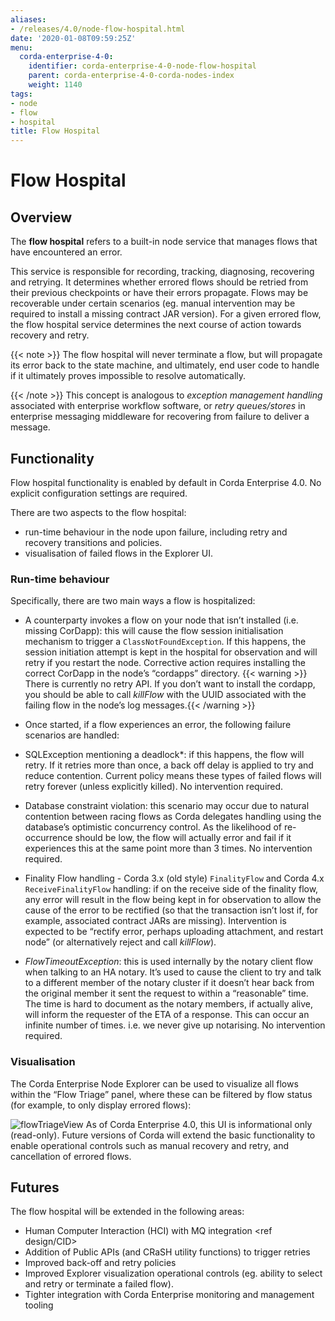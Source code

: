 ```yaml
---
aliases:
- /releases/4.0/node-flow-hospital.html
date: '2020-01-08T09:59:25Z'
menu:
  corda-enterprise-4-0:
    identifier: corda-enterprise-4-0-node-flow-hospital
    parent: corda-enterprise-4-0-corda-nodes-index
    weight: 1140
tags:
- node
- flow
- hospital
title: Flow Hospital
---
```



# Flow Hospital


## Overview

The **flow hospital** refers to a built-in node service that manages flows that have encountered an error.

This service is responsible for recording, tracking, diagnosing, recovering and retrying. It determines whether errored flows should be retried
from their previous checkpoints or have their errors propagate. Flows may be recoverable under certain scenarios (eg. manual intervention
may be required to install a missing contract JAR version). For a given errored flow, the flow hospital service determines the next course of
action towards recovery and retry.

{{< note >}}
The flow hospital will never terminate a flow, but will propagate its error back to the state machine, and ultimately, end user code to handle
if it ultimately proves impossible to resolve automatically.

{{< /note >}}
This concept is analogous to *exception management handling* associated with enterprise workflow software, or
*retry queues/stores* in enterprise messaging middleware for recovering from failure to deliver a message.


## Functionality

Flow hospital functionality is enabled by default in Corda Enterprise 4.0. No explicit configuration settings are required.

There are two aspects to the flow hospital:


* run-time behaviour in the node upon failure, including retry and recovery transitions and policies.
* visualisation of failed flows in the Explorer UI.



### Run-time behaviour

Specifically, there are two main ways a flow is hospitalized:


* A counterparty invokes a flow on your node that isn’t installed (i.e. missing CorDapp):
this will cause the flow session initialisation mechanism to trigger a `ClassNotFoundException`.
If this happens, the session initiation attempt is kept in the hospital for observation and will retry if you restart the node.
Corrective action requires installing the correct CorDapp in the node’s “cordapps” directory.
{{< warning >}}
There is currently no retry API. If you don’t want to install the cordapp, you should be able to call *killFlow* with the UUID
associated with the failing flow in the node’s log messages.{{< /warning >}}



* Once started, if a flow experiences an error, the following failure scenarios are handled:
* SQLException mentioning a deadlock*:
if this happens, the flow will retry. If it retries more than once, a back off delay is applied to try and reduce contention.
Current policy means these types of failed flows will retry forever (unless explicitly killed).  No intervention required.
* Database constraint violation:
this scenario may occur due to natural contention between racing flows as Corda delegates handling using the database’s optimistic concurrency control.
As the likelihood of re-occurrence should be low, the flow will actually error and fail if it experiences this at the same point more than 3 times. No intervention required.
* Finality Flow handling - Corda 3.x (old style) `FinalityFlow` and Corda 4.x `ReceiveFinalityFlow` handling:
if on the receive side of the finality flow, any error will result in the flow being kept in for observation to allow the cause of the
error to be rectified (so that the transaction isn’t lost if, for example, associated contract JARs are missing).
Intervention is expected to be “rectify error, perhaps uploading attachment, and restart node” (or alternatively reject and call *killFlow*).
* *FlowTimeoutException*:
this is used internally by the notary client flow when talking to an HA notary.  It’s used to cause the client to try and talk to a different
member of the notary cluster if it doesn’t hear back from the original member it sent the request to within a “reasonable” time.
The time is hard to document as the notary members, if actually alive, will inform the requester of the ETA of a response.
This can occur an infinite number of times.  i.e. we never give up notarising.  No intervention required.





### Visualisation

The Corda Enterprise Node Explorer can be used to visualize all flows within the “Flow Triage” panel, where these can be filtered by flow
status (for example, to only display errored flows):

![flowTriageView](/en/images/flowTriageView.png "flowTriageView")
As of Corda Enterprise 4.0, this UI is informational only (read-only). Future versions of Corda will extend the basic functionality to enable
operational controls such as manual recovery and retry, and cancellation of errored flows.


## Futures

The flow hospital will be extended in the following areas:


* Human Computer Interaction (HCI) with MQ integration <ref design/CID>
* Addition of Public APIs (and CRaSH utility functions) to trigger retries
* Improved back-off and retry policies
* Improved Explorer visualization operational controls (eg. ability to select and retry or terminate a failed flow).
* Tighter integration with Corda Enterprise monitoring and management tooling

